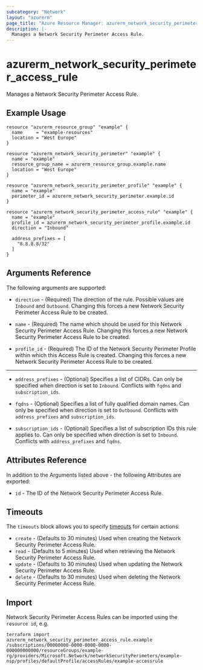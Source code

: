 ```yaml
---
subcategory: "Network"
layout: "azurerm"
page_title: "Azure Resource Manager: azurerm_network_security_perimeter_access_rule"
description: |-
  Manages a Network Security Perimeter Access Rule.
---
```


# azurerm_network_security_perimeter_access_rule

Manages a Network Security Perimeter Access Rule.

## Example Usage

```hcl
resource "azurerm_resource_group" "example" {
  name     = "example-resources"
  location = "West Europe"
}

resource "azurerm_network_security_perimeter" "example" {
  name = "example"
  resource_group_name = azurerm_resource_group.example.name
  location = "West Europe"
}

resource "azurerm_network_security_perimeter_profile" "example" {
  name = "example"
  perimeter_id = azurerm_network_security_perimeter.example.id
}

resource "azurerm_network_security_perimeter_access_rule" "example" {
  name = "example"
  profile_id = azurerm_network_security_perimeter_profile.example.id
  direction = "Inbound"

  address_prefixes = [
    "8.8.8.8/32"
  ]
}
```

## Arguments Reference

The following arguments are supported:

* `direction` - (Required) The direction of the rule. Possible values are `Inbound` and `Outbound`. Changing this forces a new Network Security Perimeter Access Rule to be created.

* `name` - (Required) The name which should be used for this Network Security Perimeter Access Rule. Changing this forces a new Network Security Perimeter Access Rule to be created.

* `profile_id` - (Required) The ID of the Network Security Perimeter Profile within which this Access Rule is created. Changing this forces a new Network Security Perimeter Access Rule to be created.

---

* `address_prefixes` - (Optional) Specifies a list of CIDRs. Can only be specified when direction is set to `Inbound`. Conflicts with `fqdns` and `subscription_ids`. 

* `fqdns` - (Optional) Specifies a list of fully qualified domain names. Can only be specified when direction is set to `Outbound`. Conflicts with `address_prefixes` and `subscription_ids`. 

* `subscription_ids` - (Optional) Specifies a list of subscription IDs this rule applies to. Can only be specified when direction is set to `Inbound`. Conflicts with `address_prefixes` and `fqdns`. 


## Attributes Reference

In addition to the Arguments listed above - the following Attributes are exported: 

* `id` - The ID of the Network Security Perimeter Access Rule.

## Timeouts

The `timeouts` block allows you to specify [timeouts](https://www.terraform.io/language/resources/syntax#operation-timeouts) for certain actions:

* `create` - (Defaults to 30 minutes) Used when creating the Network Security Perimeter Access Rule.
* `read` - (Defaults to 5 minutes) Used when retrieving the Network Security Perimeter Access Rule.
* `update` - (Defaults to 30 minutes) Used when updating the Network Security Perimeter Access Rule.
* `delete` - (Defaults to 30 minutes) Used when deleting the Network Security Perimeter Access Rule.

## Import

Network Security Perimeter Access Rules can be imported using the `resource id`, e.g.

```shell
terraform import azurerm_network_security_perimeter_access_rule.example /subscriptions/00000000-0000-0000-0000-000000000000/resourceGroups/example-rg/providers/Microsoft.Network/networkSecurityPerimeters/example-nsp/profiles/defaultProfile/accessRules/example-accessrule
```